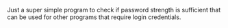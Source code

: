 Just a super simple program to check if password strength is sufficient that can be used for other programs that require login credentials.
